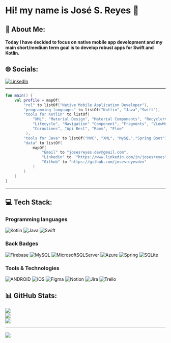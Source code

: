 # Hi! my name is **José S. Reyes**  👋
## 💫 About Me:
#### Today I have decided to focus on native mobile app development and my main short/medium term goal is to develop robust apps for **Swift** and **Kotlin**.

## 🌐 Socials:
[![LinkedIn](https://img.shields.io/badge/LinkedIn-%230077B5.svg?logo=linkedin&logoColor=white)](https://linkedin.com/in/https://www.linkedin.com/in/josesreyes/) 

---
```kotlin 
fun main() {
    val profile = mapOf(
        "rol" to listOf("Native Mobile Application Developer"),
        "programming languages" to listOf("Kotlin", "Java","Swift"),
        "tools for Kotlin" to listOf(
            "XML", "Material Design", "Material Components", "RecyclerView", "Intents",
            "Lifecycle", "Navigation" "Component", "Fragments", "ViewModel", "LiveData",
            "Coroutines", "Api Rest", "Room", "Flow"
         ),
        "tools for Java" to listOf("MVC", "XML", "MySQL","Spring Boot"),
        "data" to listOf(
            mapOf(
                "Email" to "josesreyes.dev@gmail.com",
                "Linkedin" to  "https://www.linkedin.com/in/josesreyes",
                "Github" to "https://github.com/josesreyesdev"
            )
        )
    )
}
```
---

## 💻 Tech Stack:
### Programming languages
![Kotlin](https://img.shields.io/badge/kotlin-%230095D5.svg?style=for-the-badge&logo=kotlin&logoColor=white) ![Java](https://img.shields.io/badge/java-%23ED8B00.svg?style=for-the-badge&logo=java&logoColor=white) ![Swift](https://img.shields.io/badge/swift-F54A2A?style=for-the-badge&logo=swift&logoColor=white)

### Back Badges
![Firebase](https://img.shields.io/badge/firebase-%23039BE5.svg?style=for-the-badge&logo=firebase) ![MySQL](https://img.shields.io/badge/mysql-%2300f.svg?style=for-the-badge&logo=mysql&logoColor=white) ![MicrosoftSQLServer](https://img.shields.io/badge/Microsoft%20SQL%20Sever-CC2927?style=for-the-badge&logo=microsoft%20sql%20server&logoColor=white) ![Azure](https://img.shields.io/badge/azure-%230072C6.svg?style=for-the-badge&logo=azure-devops&logoColor=white) ![Spring](https://img.shields.io/badge/spring-%236DB33F.svg?style=for-the-badge&logo=spring&logoColor=white) ![SQLite](https://img.shields.io/badge/sqlite-%2307405e.svg?style=for-the-badge&logo=sqlite&logoColor=white)

### Tools & Technologies
![ANDROID](https://img.shields.io/badge/android-%2320232a.svg?style=for-the-badge&logo=android&logoColor=%a4c639) ![IOS](https://img.shields.io/badge/IOS-%2320232a.svg?style=for-the-badge&logo=apple&logoColor=white) ![Figma](https://img.shields.io/badge/figma-%23F24E1E.svg?style=for-the-badge&logo=figma&logoColor=white) ![Notion](https://img.shields.io/badge/Notion-%23000000.svg?style=for-the-badge&logo=notion&logoColor=white) ![Jira](https://img.shields.io/badge/jira-%230A0FFF.svg?style=for-the-badge&logo=jira&logoColor=white) ![Trello](https://img.shields.io/badge/Trello-%23026AA7.svg?style=for-the-badge&logo=Trello&logoColor=white)
## 📊 GitHub Stats:
![](https://github-readme-stats.vercel.app/api?username=josesreyesdev&theme=dark&hide_border=false&include_all_commits=false&count_private=true)<br/>
![](https://github-readme-streak-stats.herokuapp.com/?user=josesreyesdev&theme=dark&hide_border=false)<br/>
![](https://github-readme-stats.vercel.app/api/top-langs/?username=josesreyesdev&theme=dark&hide_border=false&include_all_commits=false&count_private=true&layout=compact)

---
[![](https://visitcount.itsvg.in/api?id=josesreyesdev&icon=2&color=1)](https://visitcount.itsvg.in)

<!-- Proudly created with GPRM ( https://gprm.itsvg.in ) -->




<!--
### Programming languages
<p>
    <img src="https://img.icons8.com/color/256/kotlin.png" height="30" width="30">
    <img src="https://img.icons8.com/color/256/swift.png" height="30" width="30">
</p>

---
### Back Badges
<p> 
    <img src="https://img.icons8.com/parakeet/256/sql.png" height="30" width="30">
    <img src="https://img.icons8.com/color/256/firebase.png" height="30" width="30">
</p>

---
### Tools & Technologies
<p>
<img src="https://img.icons8.com/fluency/256/android-os.png" height="30" width="30">
<img src="https://img.icons8.com/fluency/256/android-studio--v3.png" height="30" width="30">
<img src="https://img.icons8.com/color/256/intellij-idea.png" height="30" width="30">
<img src="https://img.icons8.com/color/256/git.png" height="30" width="30">
<img src="https://img.icons8.com/ios-filled/256/github.png" height="30" width="30">
<img src="https://img.icons8.com/color/256/visual-studio-code-2019.png" height="30" width="30">
<img src="https://img.icons8.com/color/256/jira.png" height="30" width="30">
<img src="https://img.icons8.com/color/256/notion.png" height="30" width="30">
<img src="https://img.icons8.com/color/256/slack-new.png" height="30" width="30">
</p>

---
-->
